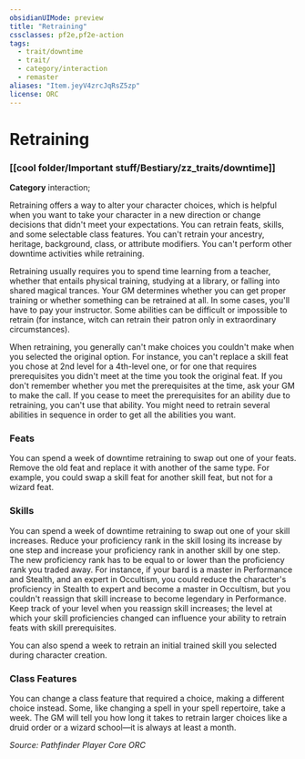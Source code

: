 ```yaml
---
obsidianUIMode: preview
title: "Retraining"
cssclasses: pf2e,pf2e-action
tags:
  - trait/downtime
  - trait/
  - category/interaction
  - remaster
aliases: "Item.jeyV4zrcJqRsZ5zp"
license: ORC
---
```

# Retraining

### [[cool folder/Important stuff/Bestiary/zz_traits/downtime]]

**Category** interaction; 




Retraining offers a way to alter your character choices, which is helpful when you want to take your character in a new direction or change decisions that didn't meet your expectations. You can retrain feats, skills, and some selectable class features. You can't retrain your ancestry, heritage, background, class, or attribute modifiers. You can't perform other downtime activities while retraining.

Retraining usually requires you to spend time learning from a teacher, whether that entails physical training, studying at a library, or falling into shared magical trances. Your GM determines whether you can get proper training or whether something can be retrained at all. In some cases, you'll have to pay your instructor. Some abilities can be difficult or impossible to retrain (for instance, witch can retrain their patron only in extraordinary circumstances).

When retraining, you generally can't make choices you couldn't make when you selected the original option. For instance, you can't replace a skill feat you chose at 2nd level for a 4th-level one, or for one that requires prerequisites you didn't meet at the time you took the original feat. If you don't remember whether you met the prerequisites at the time, ask your GM to make the call. If you cease to meet the prerequisites for an ability due to retraining, you can't use that ability. You might need to retrain several abilities in sequence in order to get all the abilities you want.

### Feats

You can spend a week of downtime retraining to swap out one of your feats. Remove the old feat and replace it with another of the same type. For example, you could swap a skill feat for another skill feat, but not for a wizard feat.

### Skills

You can spend a week of downtime retraining to swap out one of your skill increases. Reduce your proficiency rank in the skill losing its increase by one step and increase your proficiency rank in another skill by one step. The new proficiency rank has to be equal to or lower than the proficiency rank you traded away. For instance, if your bard is a master in Performance and Stealth, and an expert in Occultism, you could reduce the character's proficiency in Stealth to expert and become a master in Occultism, but you couldn't reassign that skill increase to become legendary in Performance. Keep track of your level when you reassign skill increases; the level at which your skill proficiencies changed can influence your ability to retrain feats with skill prerequisites.

You can also spend a week to retrain an initial trained skill you selected during character creation.

### Class Features

You can change a class feature that required a choice, making a different choice instead. Some, like changing a spell in your spell repertoire, take a week. The GM will tell you how long it takes to retrain larger choices like a druid order or a wizard school—it is always at least a month.

*Source: Pathfinder Player Core*
*ORC*